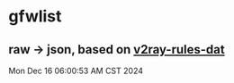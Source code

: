 # gfwlist
## raw -> json, based on [v2ray-rules-dat](https://github.com/Loyalsoldier/v2ray-rules-dat)
Mon Dec 16 06:00:53 AM CST 2024

